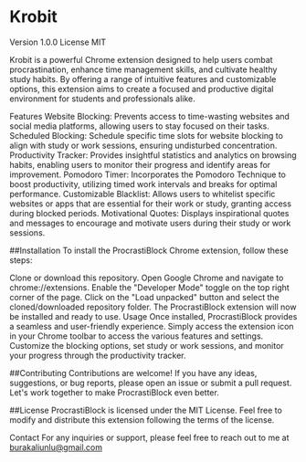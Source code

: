 # Krobit

Version 1.0.0
License MIT

Krobit is a powerful Chrome extension designed to help users combat procrastination, enhance time management skills, and cultivate healthy study habits. By offering a range of intuitive features and customizable options, this extension aims to create a focused and productive digital environment for students and professionals alike.

Features
Website Blocking: Prevents access to time-wasting websites and social media platforms, allowing users to stay focused on their tasks.
Scheduled Blocking: Schedule specific time slots for website blocking to align with study or work sessions, ensuring undisturbed concentration.
Productivity Tracker: Provides insightful statistics and analytics on browsing habits, enabling users to monitor their progress and identify areas for improvement.
Pomodoro Timer: Incorporates the Pomodoro Technique to boost productivity, utilizing timed work intervals and breaks for optimal performance.
Customizable Blacklist: Allows users to whitelist specific websites or apps that are essential for their work or study, granting access during blocked periods.
Motivational Quotes: Displays inspirational quotes and messages to encourage and motivate users during their study or work sessions.

##Installation
To install the ProcrastiBlock Chrome extension, follow these steps:

Clone or download this repository.
Open Google Chrome and navigate to chrome://extensions.
Enable the "Developer Mode" toggle on the top right corner of the page.
Click on the "Load unpacked" button and select the cloned/downloaded repository folder.
The ProcrastiBlock extension will now be installed and ready to use.
Usage
Once installed, ProcrastiBlock provides a seamless and user-friendly experience. Simply access the extension icon in your Chrome toolbar to access the various features and settings. Customize the blocking options, set study or work sessions, and monitor your progress through the productivity tracker.

##Contributing
Contributions are welcome! If you have any ideas, suggestions, or bug reports, please open an issue or submit a pull request. Let's work together to make ProcrastiBlock even better.

##License
ProcrastiBlock is licensed under the MIT License. Feel free to modify and distribute this extension following the terms of the license.

Contact
For any inquiries or support, please feel free to reach out to me at burakaliunlu@gmail.com
